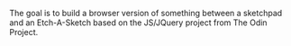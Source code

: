 The goal is to build a browser version of something between a sketchpad and an Etch-A-Sketch based on the JS/JQuery project from The Odin Project.
